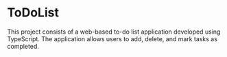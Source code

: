 # ToDoList
This project consists of a web-based to-do list application developed using TypeScript. The application allows users to add, delete, and mark tasks as completed.
